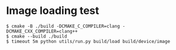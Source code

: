 # Image loading test

```console
$ cmake -B ./build -DCMAKE_C_COMPILER=clang -DCMAKE_CXX_COMPILER=clang++
$ cmake --build ./build
$ timeout 5m python utils/run.py build/load build/device/image
```
